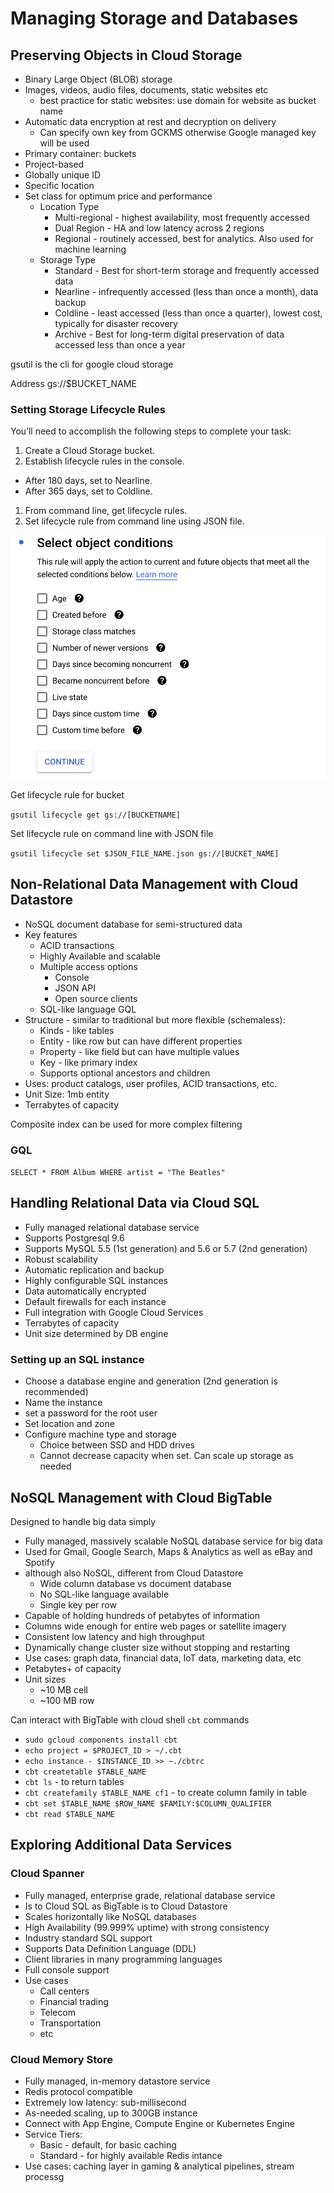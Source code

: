 # Managing Storage and Databases

## Preserving Objects in Cloud Storage

- Binary Large Object (BLOB) storage
- Images, videos, audio files, documents, static websites etc
    - best practice for static websites: use domain for website as bucket name
- Automatic data encryption at rest and decryption on delivery
    - Can specify own key from GCKMS otherwise Google managed key will be used
- Primary container: buckets
- Project-based
- Globally unique ID
- Specific location
- Set class for optimum price and performance
    - Location Type
        - Multi-regional - highest availability, most frequently accessed
        - Dual Region - HA and low latency across 2 regions
        - Regional - routinely accessed, best for analytics. Also used for machine learning
    - Storage Type
        - Standard - Best for short-term storage and frequently accessed data
        - Nearline - infrequently accessed (less than once a month), data backup
        - Coldline - least accessed (less than once a quarter), lowest cost, typically for disaster recovery
        - Archive - Best for long-term digital preservation of data accessed less than once a year

gsutil is the cli for google cloud storage

Address gs://$BUCKET_NAME

### Setting Storage Lifecycle Rules

You’ll need to accomplish the following steps to complete your task:
1. Create a Cloud Storage bucket.
2. Establish lifecycle rules in the console.

- After 180 days, set to Nearline.
- After 365 days, set to Coldline.
1. From command line, get lifecycle rules.
2. Set lifecycle rule from command line using JSON file.

![Managing%20Storage%20and%20Databases%20aef832aa575346d59fc46b1c244e3f3e/Screenshot_2021-06-09_at_09.42.44.png](Managing%20Storage%20and%20Databases%20aef832aa575346d59fc46b1c244e3f3e/Screenshot_2021-06-09_at_09.42.44.png)

Get lifecycle rule for bucket

`gsutil lifecycle get gs://[BUCKETNAME]`

Set lifecycle rule on command line with JSON file

`gsutil lifecycle set $JSON_FILE_NAME.json gs://[BUCKET_NAME]`

## Non-Relational Data Management with Cloud Datastore

- NoSQL document database for semi-structured data
- Key features
    - ACID transactions
    - Highly Available and scalable
    - Multiple access options
        - Console
        - JSON API
        - Open source clients
    - SQL-like language GQL
- Structure - similar to traditional but more flexible (schemaless):
    - Kinds - like tables
    - Entity - like row but can have different properties
    - Property - like field but can have multiple values
    - Key - like primary index
    - Supports optional ancestors and children
- Uses: product catalogs, user profiles, ACID transactions, etc.
- Unit Size: 1mb entity
- Terrabytes of capacity

Composite index can be used for more complex filtering

### GQL

`SELECT * FROM Album WHERE artist = "The Beatles"`

## Handling Relational Data via Cloud SQL

- Fully managed relational database service
- Supports Postgresql 9.6
- Supports MySQL 5.5 (1st generation) and 5.6 or 5.7 (2nd generation)
- Robust scalability
- Automatic replication and backup
- Highly configurable SQL instances
- Data automatically encrypted
- Default firewalls for each instance
- Full integration with Google Cloud Services
- Terrabytes of capacity
- Unit size determined by DB engine

### Setting up an SQL instance

- Choose a database engine and generation (2nd generation is recommended)
- Name the instance
- set a password for the root user
- Set location and zone
- Configure machine type and storage
    - Choice between SSD and HDD drives
    - Cannot decrease capacity when set. Can scale up storage as needed

## NoSQL Management with Cloud BigTable

Designed to handle big data simply

- Fully managed, massively scalable NoSQL database service for big data
- Used for Gmail, Google Search, Maps & Analytics as well as eBay and Spotify
- although also NoSQL, different from Cloud Datastore
    - Wide column database vs document database
    - No SQL-like language available
    - Single key per row
- Capable of holding hundreds of petabytes of information
- Columns wide enough for entire web pages or satellite imagery
- Consistent low latency and high throughput
- Dynamically change cluster size without stopping and restarting
- Use cases: graph data, financial data, IoT data, marketing data, etc
- Petabytes+ of capacity
- Unit sizes
    - ~10 MB cell
    - ~100 MB row

Can interact with BigTable with cloud shell `cbt` commands

- `sudo gcloud components install cbt`
- `echo project = $PROJECT_ID > ~/.cbt`
- `echo instance - $INSTANCE_ID >> ~./cbtrc`
- `cbt createtable $TABLE_NAME`
- `cbt ls` - to return tables
- `cbt createfamily $TABLE_NAME cf1` - to create column family in table
- `cbt set $TABLE_NAME $ROW_NAME $FAMILY:$COLUMN_QUALIFIER`
- `cbt read $TABLE_NAME`

## Exploring Additional Data Services

### Cloud Spanner

- Fully managed, enterprise grade, relational database service
- Is to Cloud SQL as BigTable is to Cloud Datastore
- Scales horizontally like NoSQL databases
- High Availability (99.999% uptime) with strong consistency
- Industry standard SQL support
- Supports Data Definition Language (DDL)
- Client libraries in many programming languages
- Full console support
- Use cases
    - Call centers
    - Financial trading
    - Telecom
    - Transportation
    - etc

### Cloud Memory Store

- Fully managed, in-memory datastore service
- Redis protocol compatible
- Extremely low latency: sub-millisecond
- As-needed scaling, up to 300GB instance
- Connect with App Engine, Compute Engine or Kubernetes Engine
- Service Tiers:
    - Basic - default, for basic caching
    - Standard - for highly available Redis intance
- Use cases: caching layer in gaming & analytical pipelines, stream processg